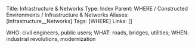 Title: Infrastructure & Networks
Type: Index
Parent: WHERE / Constructed Environments / Infrastructure & Networks
Aliases: [Infrastructure__Networks]
Tags: [WHERE]
Links: []

WHO: civil engineers, public users; WHAT: roads, bridges, utilities; WHEN: industrial revolutions, modernization
